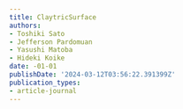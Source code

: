 ```yaml
---
title: ClaytricSurface
authors:
- Toshiki Sato
- Jefferson Pardomuan
- Yasushi Matoba
- Hideki Koike
date: -01-01
publishDate: '2024-03-12T03:56:22.391399Z'
publication_types:
- article-journal
---
```

